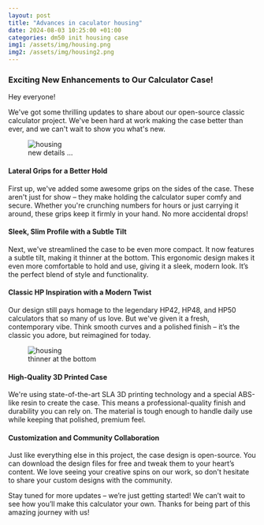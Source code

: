 ```yaml
---
layout: post
title: "Advances in caculator housing"
date: 2024-08-03 10:25:00 +01:00
categories: dm50 init housing case
img1: /assets/img/housing.png
img2: /assets/img/housing2.png
---
```


### Exciting New Enhancements to Our Calculator Case!

Hey everyone!

We've got some thrilling updates to share about our open-source classic calculator project. We've been hard at work making the case better than ever, and we can't wait to show you what's new.

<figure>
<img src="{{ page.img1 }}" alt="housing">
<figcaption>new details ...</figcaption>
</figure>

#### Lateral Grips for a Better Hold
First up, we've added some awesome grips on the sides of the case. These aren't just for show – they make holding the calculator super comfy and secure. Whether you're crunching numbers for hours or just carrying it around, these grips keep it firmly in your hand. No more accidental drops!

#### Sleek, Slim Profile with a Subtle Tilt
Next, we've streamlined the case to be even more compact. It now features a subtle tilt, making it thinner at the bottom. This ergonomic design makes it even more comfortable to hold and use, giving it a sleek, modern look. It’s the perfect blend of style and functionality.

#### Classic HP Inspiration with a Modern Twist
Our design still pays homage to the legendary HP42, HP48, and HP50 calculators that so many of us love. But we've given it a fresh, contemporary vibe. Think smooth curves and a polished finish – it’s the classic you adore, but reimagined for today.

<figure>
<img src="{{ page.img2 }}" alt="housing">
<figcaption>thinner at the bottom</figcaption>
</figure>

#### High-Quality 3D Printed Case
We're using state-of-the-art SLA 3D printing technology and a special ABS-like resin to create the case. This means a professional-quality finish and durability you can rely on. The material is tough enough to handle daily use while keeping that polished, premium feel.

#### Customization and Community Collaboration
Just like everything else in this project, the case design is open-source. You can download the design files for free and tweak them to your heart’s content. We love seeing your creative spins on our work, so don't hesitate to share your custom designs with the community.

Stay tuned for more updates – we’re just getting started! We can’t wait to see how you’ll make this calculator your own. Thanks for being part of this amazing journey with us!